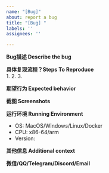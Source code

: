 ```yaml
---
name: "[Bug]"
about: report a bug
title: "[Bug] "
labels: ''
assignees: ''

---
```


**Bug描述 Describe the bug**  


**具体复现流程？Steps To Reproduce**  
1. 
2. 
3. 

**期望行为 Expected behavior**  


**截图 Screenshots**  


**运行环境 Running Environment**
- OS: MacOS/Windows/Linux/Docker
- CPU: x86-64/arm
- Version: 


**其他信息 Additional context**  


**微信/QQ/Telegram/Discord/Email**
